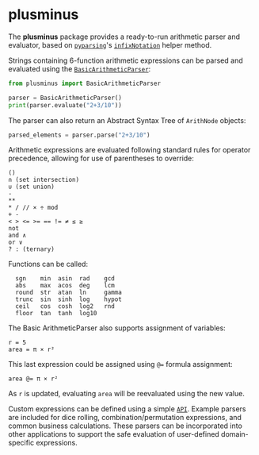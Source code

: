 # plusminus

The **plusminus** package provides a ready-to-run arithmetic parser and evaluator, based on [`pyparsing`](https://pyparsing-docs.readthedocs.io/en/latest/index.html)'s 
[`infixNotation`](https://pyparsing-docs.readthedocs.io/en/latest/pyparsing.html#pyparsing.infixNotation) helper method.

Strings containing 6-function arithmetic expressions can be parsed and evaluated using the [`BasicArithmeticParser`](https://github.com/pyparsing/plusminus/blob/master/doc/arithmetic_parser.md#the-core-basicarithmeticparser):

```python
from plusminus import BasicArithmeticParser

parser = BasicArithmeticParser()
print(parser.evaluate("2+3/10"))
```

The parser can also return an Abstract Syntax Tree of `ArithNode` objects:

```python
parsed_elements = parser.parse("2+3/10")
```

Arithmetic expressions are evaluated following standard rules for operator precedence, allowing for use of parentheses to override:

    ()
    ∩ (set intersection)
    ∪ (set union)
    -
    **
    * / // × ÷ mod
    + -
    < > <= >= == != ≠ ≤ ≥
    not
    and ∧
    or ∨
    ? : (ternary)

Functions can be called:

      sgn    min  asin  rad    gcd
      abs    max  acos  deg    lcm
      round  str  atan  ln     gamma
      trunc  sin  sinh  log    hypot
      ceil   cos  cosh  log2   rnd
      floor  tan  tanh  log10


The Basic ArithmeticParser also supports assignment of variables:

    r = 5
    area = π × r²


This last expression could be assigned using  `@=` formula assignment:

    area @= π × r²


As `r` is updated, evaluating `area` will be reevaluated using the new value.


Custom expressions can be defined using a simple [`API`](https://github.com/pyparsing/plusminus/blob/master/doc/developer_api.md). Example parsers
are included for dice rolling, combination/permutation expressions, and 
common business calculations. These parsers can be incorporated into
other applications to support the safe evaluation of user-defined 
domain-specific expressions.
